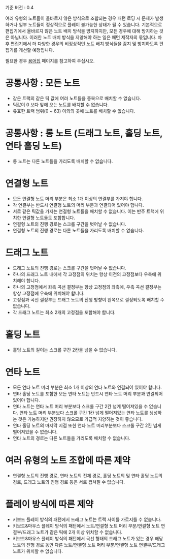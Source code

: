 기준 버전 : 0.4

여러 유형의 노트들이 올바르지 않은 방식으로 조합되는 경우 패턴 로딩 시 문제가 발생하거나 일부 노트들이 정상적으로 플레이 불가능한 상태가 될 수 있습니다.
기본적으로 편집기에서 올바르지 않은 노트 배치 방식을 방지하지만, 모든 경우에 대해 방지하는 것은 아닙니다.
이러한 노트 배치 방식을 지양해야 하는 일은 패턴 제작자의 몫입니다.
차후 편집기에서 더 다양한 경우의 비정상적인 노트 배치 방식들을 감지 및 방지하도록 편집기를 개선할 예정입니다.

필요한 경우 [용어집](Terminology.md) 페이지를 참고하여 주십시오.

# 공통사항 : 모든 노트
* 같은 트랙의 같은 틱 값에 여러 노트들을 중복으로 배치할 수 없습니다.
* 틱값이 0 보다 앞에 오는 노트를 배치할 수 없습니다.
* 유효한 트랙 범위(0 ~ 63) 이외의 곳에 노트를 배치할 수 없습니다.

# 공통사항 : 롱 노트 (드래그 노트, 홀딩 노트, 연타 홀딩 노트)
* 롱 노트는 다른 노트들을 가리도록 배치할 수 없습니다.

# 연결형 노트
* 모든 연결형 노트 머리 부분은 최소 1개 이상의 연결부를 가져야 합니다.
* 각 연결부는 반드시 연결형 노트의 머리 부분과 연결되어 있어야 합니다.
* 서로 같은 틱값을 가지는 연결형 노트들을 배치할 수 없습니다. 이는 반주 트랙에 위치한 연결형 노트들도 포함합니다.
* 연결형 노트의 진행 경로는 스크롤 구간을 벗어날 수 없습니다.
* 연결형 노트의 진행 경로는 다른 노트들을 가리도록 배치할 수 없습니다.

# 드래그 노트
* 드래그 노트의 진행 경로는 스크롤 구간을 벗어날 수 없습니다.
* 하나의 드래그 노트 내에서 각 고정점의 위치는 항상 이전의 고정점보다 우측에 위치해야 합니다.
* 하나의 고정점에서 좌측 곡선 결정부는 항상 고정점의 좌측에, 우측 곡선 결정부는 항상 고정점에 우측에 위치해야 합니다.
* 고정점과 곡선 결정부는 드래그 노트의 진행 방향이 왼쪽으로 결정되도록 배치할 수 없습니다.
* 각 드래그 노트는 최소 2개의 고정점을 포함해야 합니다.

# 홀딩 노트
* 홀딩 노트의 길이는 스크롤 구간 2칸을 넘을 수 없습니다.

# 연타 노트
* 모든 연타 노트 머리 부분은 최소 1개 이상의 연타 노트와 연결되어 있어야 합니다.
* 연타 홀딩 노트를 포함한 모든 연타 노트는 반드시 연타 노트 머리 부분과 연결되어 있어야 합니다.
* 연타 노트는 연타 노트 머리 부분보다 스크롤 구간 2칸 넘게 떨어져있을 수 없습니다. 연타 노트 머리 부분보다 스크롤 구간 1칸 넘게 떨어져있는 연타 노트를 생성하는 것은 가능하지만 권장하지 않으므로 가급적 지양하는 것이 좋습니다.
* 연타 홀딩 노트의 마지막 지점 또한 연타 노트 머리부분보다 스크롤 구간 2칸 넘게 떨어져있을 수 없습니다.
* 연타 노트의 경로는 다른 노트들을 가리도록 배치할 수 없습니다.

# 여러 유형의 노트 조합에 따른 제약
* 연결형 노트의 진행 경로, 연타 노트의 전체 경로, 홀딩 노트의 및 연타 홀딩 노트의 경로, 드래그 노트의 진행 경로 등은 서로 겹쳐질 수 없습니다.

# 플레이 방식에 따른 제약
* 키보드 플레이 방식의 패턴에서 드래그 노트는 트랙 사이를 가로지를 수 없습니다.
* 키보드&마우스 플레이 방식의 패턴에서 노트/연결형 노트 머리 부분/연결형 노트 연결부/드래그 노트가 같은 틱에 2개 이상 위치할 수 없습니다.
* 키보드&마우스 플레이 방식의 패턴에서 곡선 형태의 드래그 노트가 있는 경우 해당 노트의 진행 경로 동안 다른 노트/연결형 노트 머리 부분/연결형 노트 연결부/드래그 노트가 위치할 수 없습니다.
